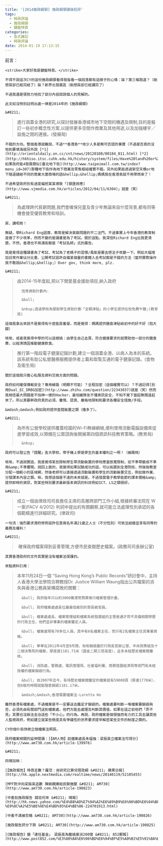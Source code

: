 ```yaml
---
title: '[2014施政綱領] 施政綱領讀後短評'
tags:
  - 時政評論
  - 施政綱領
  - 鍵盤特首
categories:
  - 各式雜記
  - 時政評論
date: 2014-01-19 17:13:15
---
```


前言：

	<strike>大家好我是鍵盤特首。</strike>

	不得不說這次CY的這份施政綱領看得我每看一個段落都有這樣子的心情：誒？第三條跑道？（剛想屌卻已經完結了）誒？新界北發展區（剛想屌卻已經講完了）

	不過我還是很努力地找了部分內容說說個人的見解的。

	此文如沒特別註明出處一律是2014年的《施政綱領》

	&#8211;

> 進行涵蓋全港的研究,以探討發展香港城市地下空間的機遇及限制,目的是擬訂一些初步概念性方案,以提供更多空間作商業及其他用途,以及加強樓宇╱設施之間的連接。(發展局)

	不錯的方向。整個香港就難說，不過**香港島**地少人多是無可否認的事實（不過是否真的沒地到要填海就另外說 [*1](http://orientaldaily.on.cc/cnt/news/20120108/00184_011.html) [*2](http://hkhiso.itsc.cuhk.edu.hk/history/system/files/Have%20land%20or%20not.pdf)）。如果政府能4發展類似[臺北地下街](http://www.taipeimall.com.tw/index?menu_id=307)那種地下街作為地下商業及零售樞紐確實不錯。另外如果能透過架空天橋or地下隧道鏈結不同的商業大廈商場的話&hellip;&hellip;媽媽我在香港島就不用帶雨傘了！

	不過希望政府別有過度偏袒某某導致「[領匯效應](http://www.vjmedia.com.hk/articles/2012/04/11/6304)」就是（笑）

	&#8211;

> 為處理跨代貧窮問題,我們會確保兒童及青少年無論來自什麼背景,都有同等機會接受優質教育和培訓。

	屌，講呢啲！

	無疑，學Richard Eng話齋，教育是解決貧窮問題的不二法門。不過事實上今年香港的教育制度做了不少改革，然而不變的是讀書是為了考試。關於這點，我深信Richard Eng比我更清楚。不然，香港也不用滿街都是「考試名師」式的廣告。

	我是覺得這種讀書為了考試，考試為了老媽子的習慣/風氣是要去想法子改變一下。例如大幅增加日常作業佔分比重、公開考試容許自備某個量的書籍入去考試都是不錯的方法（當然實際操作我不敢說&hellip;&hellip;）Over gov, think more, plz.

	&#8211;

> 由2014-15年度起,把以下關愛基金援助項目,納入政府
>
> 		恆常資助計劃內:
>
> 		&bull;
>
> 		&nbsp;透過學校為領取學生資助計劃「全額津貼」的小學生提供在校免費午膳;(教育局)

	這個我拿出來說不是覺得有什麼能屌番餐，而是覺得：媽媽提供膳食津貼給初中的好不好（抱大腿）

	咳咳，或者我覺得中學的可以這樣搞：由學生自己去買，符合健康要求的就贊助他一部分的膳食費，以經濟誘因推動健康飲食。

> 推行第一階段電子健康記錄計劃,建立一個涵蓋全港、以病人為本的系統。該系統有助公私營醫療服務提供者上載和取覧互通的電子健康記錄。(食物及衞生局)

	關於這個我只擔心私隱及資料交換方面的問題。

	政府如何確保傳輸安全？專用線路（明顯不可能）？全程加密（這個確實可以）？不過記得[別用Dual_EC_DRBG加密](http://www.zhihu.com/question/22343037)就是（笑）然而我相信最大問題是不怕神一樣的Hacker，最怕豬隊友不懂資訊安全，不知不覺下當起無間道起來了。所以真要幹政府真的必須、審慎、認真、嚴格地限制和要求各種安全措施/手段。

	&mdash;&mdash;例如政府提供查閱裝置之類（擼多了）。

	&#8211;

> 為所有公營學校提供覆蓋校園的Wi-Fi無線網絡,便利使用流動電腦設備來促進學習成效,以預備在公眾諮詢後開展第四個資訊科技教育策略。(教育局)
>
> 		&nbsp;

	政府可以發公告「提醒」各大學校，帶手機上學是學生的基本權利之一啊！（被踢飛）

	咳咳，不過說實話，我是覺得某些限制學生帶流動裝置的學校應當放寬限制，從不準帶變成不準用&amp;不準響鬧。說回上面的，我覺得如果試驗成功的話，可以拓展到全港院校，然後按教室分配一個較小的區域網，然後老師可以直接透過流動裝置和學生的流動裝置交互，例如做作業、分發課本內容之類。嘛，我想這個是不遠的未來就是。不過發展電子教學能節約課本價格&amp;提供即時的資訊，對某些特別要求最新版本資訊的科目例如ICT、LS之類很好。

	&#8211;

> 成立一個由律政司司長擔任主席的高層跨部門工作小組,根據終審法院在 W一案(FACV 4/2012) 判詞中提出的有關觀察,就可能立法處理性別承認的各個範疇進行詳細研究。(律政司)

	一句流：強烈要求港府修例容許任意兩名年滿21歲之人士（不分性別）可依法結婚並享有同等的義務及權利！

	&#8211;

> &nbsp;確保政府檔案得到妥善管理,方便市民查閱歷史檔案。(政務司司長辦公室)

	其實香港政府的文件其實是沒有檔案法保護的。

	來點資料引用：

> 本年11月24日一個 &ldquo;Saving Hong Kong&rsquo;s Public Records&rdquo;研討會中，主持人香港大學法學院合聘教授Dr. Justice William Waung指出公共檔案的消失與香港公務員架構腐敗的關繫：
>
> 		&bull; 政府每年只以約3000萬港幣預算推行檔案管理計畫。
>
> 		&bull; 政府檔案處處長位屬最低級別的首長級官員。
>
> 		&bull; 檔案處處長、檔案管理組和檔案系統發展組的主管是通才而不具備相關學歷的行政主任，他們並非專業的檔案鑒定人員。
>
> 		&bull; 檔案處現有70多位人員，其中有6名檔案主任，而只有2名檔案主任具專業資格。
>
> 		&bull; 單單在2011年4月至9月間，匆匆銷毀屬於行政長官辦公室、中央政策組及十二個決策局的檔案，厚度達1181.71米（國金二期三倍高度），且多未經歷史檔案館審核。
>
> 		&bull; 消防處、警務處、電訊管理局、社會福利署、商務發展經濟局等部門有未經授權的檔案銷毀行為。
>
> 		&bull; 自2007年迄今，有待歷史檔案館鑒定的檔案就有59000頁（厚達1770米），但6個月時間就能隨意銷毀1181.17米。
>
> 		&mdash;&mdash;香港需要檔案法-Loretta Ho

	雖然香港有檔案處，不過檔案是不一定要送去鑑定才銷毀的。檔案處要判斷一堆檔案要銷毀與否，必須先由有關部門送到檔案處，他們方能去處理及判斷其價值，如果在這之前他們「弄不見」其實也沒辦法去治這些「不小心」的行為。再說，政府檔案是個很強而有力的工具去讓其他人監視政府，例如建立就某些極度具有爭議性的世界要求提早解密某些文件的制度之類的。

	CY你個仆街快啲立個檔案法啊屌。

	政府檔案相關的延伸閱讀：[【AM人物】前檔案處長朱福強：梁振英立檔案法可得分](http://www.am730.com.hk/article-139976)

	&#8211;

	同場加映：

	[【施政報告】特首走數？羅范：肯研究已算兌現政綱 &#8211; 蘋果日報](http://hk.apple.nextmedia.com/realtime/news/20140119/52105455)

	[MPF對沖向梁振英追數 陳婉嫻爆經民聯施壓 &#8211; AM730](http://www.am730.com.hk/article-190823)

	[中產批施政報告 錢從何來 &#8211; 晴報](http://hk.news.yahoo.com/%E4%B8%AD%E7%94%A2%E6%89%B9%E6%96%BD%E6%94%BF%E5%A0%B1%E5%91%8A-%E9%8C%A2%E5%BE%9E%E4%BD%95%E4%BE%86-224701913.html)

	[中產不滿被忽略 &#8211; AM730](http://www.am730.com.hk/article-190826)

	[施政報告評分下跌 &#8211; AM730](http://www.am730.com.hk/article-190825)

	[《施政報告》變「連任基金」　梁振英為籠絡豪派200億 &#8211; 852郵報](http://www.post852.com/%E3%80%8A%E6%96%BD%E6%94%BF%E5%A0%B1%E5%91%8A%E3%80%8B%E8%AE%8A%E3%80%8C%E9%80%A3%E4%BB%BB%E5%9F%BA%E9%87%91%E3%80%8D%E3%80%80%E6%A2%81%E6%8C%AF%E8%8B%B1%E7%82%BA%E7%B1%A0%E7%B5%A1%E8%B1%AA%E6%B4%BE20/)
